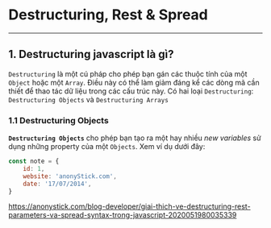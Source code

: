 # Destructuring, Rest & Spread 

---
## 1. Destructuring javascript là gì?

`Destructuring` là một cú pháp cho phép bạn gán các thuộc tính của một `Object` hoặc một `Array`. Điều này có thể làm giảm đáng kể các dòng mã cần thiết để thao tác dữ liệu trong các cấu trúc này. Có hai loại `Destructuring`: `Destructuring Objects` và `Destructuring Arrays `

### 1.1 Destructuring Objects 

**`Destructuring Objects`** cho phép bạn tạo ra một hay nhiều *new variables*  sử dụng những property của một `Objects`. Xem ví dụ dưới đây:

```js
const note = {
  	id: 1,
  	website: 'anonyStick.com',
  	date: '17/07/2014',
}
```

https://anonystick.com/blog-developer/giai-thich-ve-destructuring-rest-parameters-va-spread-syntax-trong-javascript-2020051980035339